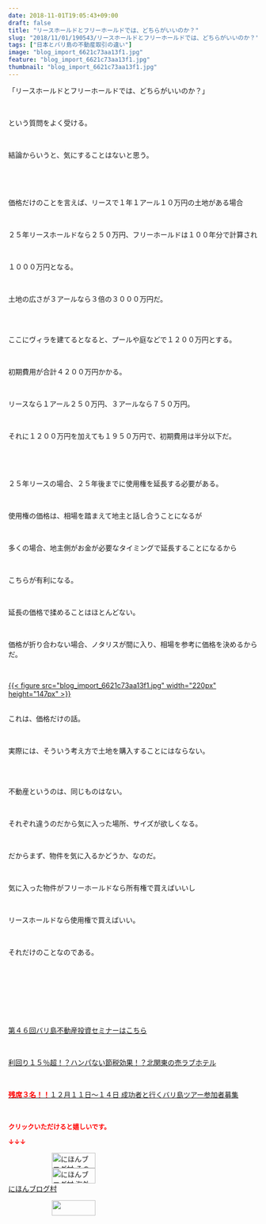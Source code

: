 ```yaml
---
date: 2018-11-01T19:05:43+09:00
draft: false
title: "リースホールドとフリーホールドでは、どちらがいいのか？"
slug: "2018/11/01/190543/リースホールドとフリーホールドでは、どちらがいいのか？"
tags: ["日本とバリ島の不動産取引の違い"]
image: "blog_import_6621c73aa13f1.jpg"
feature: "blog_import_6621c73aa13f1.jpg"
thumbnail: "blog_import_6621c73aa13f1.jpg"
---
```

<p>「リースホールドとフリーホールドでは、どちらがいいのか？」</p><p> </p><p>という質問をよく受ける。</p><p> </p><p>結論からいうと、気にすることはないと思う。</p><p> </p><p> </p><p>価格だけのことを言えば、リースで１年１アール１０万円の土地がある場合</p><p> </p><p>２５年リースホールドなら２５０万円、フリーホールドは１００年分で計算され</p><p> </p><p>１０００万円となる。</p><p> </p><p>土地の広さが３アールなら３倍の３０００万円だ。</p><p> </p><p><br/>ここにヴィラを建てるとなると、プールや庭などで１２００万円とする。</p><p> </p><p>初期費用が合計４２００万円かかる。</p><p> </p><p>リースなら１アール２５０万円、３アールなら７５０万円。</p><p> </p><p>それに１２００万円を加えても１９５０万円で、初期費用は半分以下だ。</p><p> </p><p> </p><p>２５年リースの場合、２５年後までに使用権を延長する必要がある。</p><p> </p><p>使用権の価格は、相場を踏まえて地主と話し合うことになるが</p><p> </p><p>多くの場合、地主側がお金が必要なタイミングで延長することになるから</p><p> </p><p>こちらが有利になる。</p><p> </p><p>延長の価格で揉めることはほとんどない。</p><p> </p><p>価格が折り合わない場合、ノタリスが間に入り、相場を参考に価格を決めるからだ。</p><p> </p><p><a href="blog_import_6621c73aa13f1.jpg">{{< figure src="blog_import_6621c73aa13f1.jpg" width="220px" height="147px" >}}</a></p><p><br/>これは、価格だけの話。</p><p> </p><p>実際には、そういう考え方で土地を購入することにはならない。</p><p> </p><p><br/>不動産というのは、同じものはない。</p><p> </p><p>それぞれ違うのだから気に入った場所、サイズが欲しくなる。</p><p> </p><p>だからまず、物件を気に入るかどうか、なのだ。</p><p> </p><p>気に入った物件がフリーホールドなら所有権で買えばいいし</p><p> </p><p>リースホールドなら使用権で買えばいい。</p><p> </p><p>それだけのことなのである。</p><p> </p><p> </p><p> </p><p> </p><p><a href="iin.co.jp" target="_blank">第４６回バリ島不動産投資セミナーはこちら</a></p><p> </p><p><a href="entry-12415347172.html" target="_blank">利回り１５％超！？ハンパない節税効果！？北関東の売ラブホテル</a></p><p> </p><p><a href="entry-12410059910.html" target="_blank"><span style="font-weight: bold;"><span style="color: rgb(255, 0, 0);">残席３名！！</span></span>１２月１１日～１４日 成功者と行くバリ島ツアー参加者募集</a></p><p> </p><p><font color="#ff0000" size="2"><strong>クリックいただけると嬉しいです。</strong></font></p><p><font color="#ff0000" size="2"><strong>↓↓↓</strong></font></p><p><a href="ranking.html?p_cid=01260127" id="&amp;blogmura_banner" target="_blank"><img alt="にほんブログ村 その他生活ブログ 不動産投資へ" border="0" height="31" src="data:image/svg+xml;charset=utf-8,%3Csvg%20xmlns%3D%22http%3A%2F%2Fwww.w3.org%2F2000%2Fsvg%22%20title%3D%22Placeholder%20for%20Images%22%20role%3D%22presentation%22%20viewBox%3D%220%200%2088%2031%22%20%2F%3E" width="88" data-src="https://img-proxy.blog-video.jp/images?url=http%3A%2F%2Flife.blogmura.com%2Fhudousantoushi%2Fimg%2Fhudousantoushi88_31.gif" style="aspect-ratio: auto 88 / 31;"/><noscript><img alt="にほんブログ村 その他生活ブログ 不動産投資へ" border="0" height="31" src="https://img-proxy.blog-video.jp/images?url=http%3A%2F%2Flife.blogmura.com%2Fhudousantoushi%2Fimg%2Fhudousantoushi88_31.gif" width="88"></noscript></a><br/><a href="ranking.html?p_cid=01260127" target="_blank"><img alt="にほんブログ村 海外生活ブログ バリ島情報へ" border="0" height="31" src="data:image/svg+xml;charset=utf-8,%3Csvg%20xmlns%3D%22http%3A%2F%2Fwww.w3.org%2F2000%2Fsvg%22%20title%3D%22Placeholder%20for%20Images%22%20role%3D%22presentation%22%20viewBox%3D%220%200%2088%2031%22%20%2F%3E" width="88" data-src="https://img-proxy.blog-video.jp/images?url=http%3A%2F%2Foverseas.blogmura.com%2Fbali%2Fimg%2Fbali88_31.gif" style="aspect-ratio: auto 88 / 31;"/><noscript><img alt="にほんブログ村 海外生活ブログ バリ島情報へ" border="0" height="31" src="https://img-proxy.blog-video.jp/images?url=http%3A%2F%2Foverseas.blogmura.com%2Fbali%2Fimg%2Fbali88_31.gif" width="88"></noscript></a><br/><a href="ranking.html?p_cid=01260127" target="_blank">にほんブログ村</a></p><p><a href="link.php?1804582" title="人気ブログランキングへ"><img border="0" height="31" src="data:image/svg+xml;charset=utf-8,%3Csvg%20xmlns%3D%22http%3A%2F%2Fwww.w3.org%2F2000%2Fsvg%22%20title%3D%22Placeholder%20for%20Images%22%20role%3D%22presentation%22%20viewBox%3D%220%200%2088%2031%22%20%2F%3E" width="88" data-src="https://blog.with2.net/img/banner/banner_22.gif" style="aspect-ratio: auto 88 / 31;"/><noscript><img border="0" height="31" src="https://blog.with2.net/img/banner/banner_22.gif" width="88"></noscript></a></p><p> </p>

